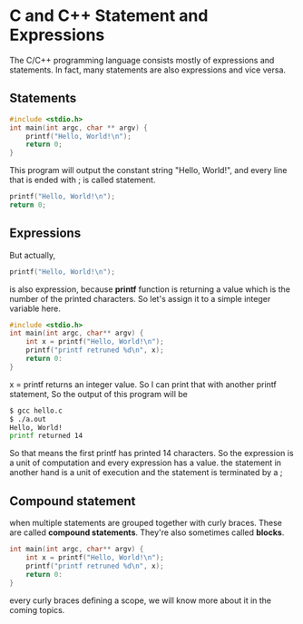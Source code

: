 # C and C++ Statement and Expressions
The C/C++ programming language consists mostly of expressions and statements. In fact, many statements are also expressions and vice versa.

## Statements
```c
#include <stdio.h>
int main(int argc, char ** argv) {
	printf("Hello, World!\n");
	return 0;
}
```

This program will output the constant string "Hello, World!", and every line that is ended with ; is called statement.
```c
printf("Hello, World!\n");
return 0;
```

## Expressions
But actually,
```c
printf("Hello, World!\n");
```
is also expression, because **printf** function is returning a value which is the number of the printed characters.
So let's assign it to a simple integer variable here.
```c
#include <stdio.h>
int main(int argc, char** argv) {
	int x = printf("Hello, World!\n");
	printf("printf retruned %d\n", x);
	return 0:
}
```
x = printf returns an integer value. 
So I can print that with another printf statement, So the output of this program will be
```bash
$ gcc hello.c
$ ./a.out
Hello, World!
printf returned 14
```
So that means the first printf has printed 14 characters.
So the expression is a unit of computation and every expression has a value.
the statement in another hand is a unit of execution and the statement is terminated by a ;

## Compound statement
when multiple statements are grouped together with curly braces. These are called **compound statements**. They're also sometimes called **blocks**.
```c
int main(int argc, char** argv) {
	int x = printf("Hello, World!\n");
	printf("printf retruned %d\n", x);
	return 0:
}
```

every curly braces defining a scope, we will know more about it in the coming topics.